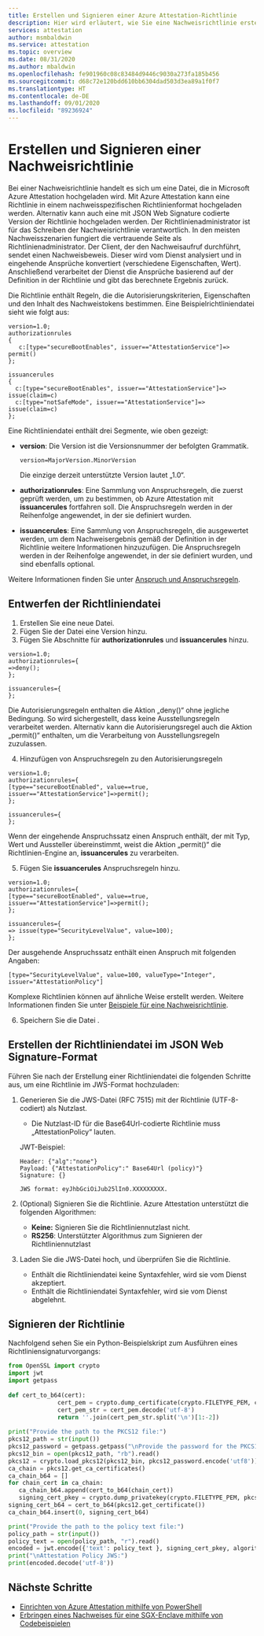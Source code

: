 ```yaml
---
title: Erstellen und Signieren einer Azure Attestation-Richtlinie
description: Hier wird erläutert, wie Sie eine Nachweisrichtlinie erstellen und signieren.
services: attestation
author: msmbaldwin
ms.service: attestation
ms.topic: overview
ms.date: 08/31/2020
ms.author: mbaldwin
ms.openlocfilehash: fe901960c08c83484d9446c9030a273fa185b456
ms.sourcegitcommit: d68c72e120bdd610bb6304dad503d3ea89a1f0f7
ms.translationtype: HT
ms.contentlocale: de-DE
ms.lasthandoff: 09/01/2020
ms.locfileid: "89236924"
---
```

# <a name="how-to-author-and-sign-an-attestation-policy"></a>Erstellen und Signieren einer Nachweisrichtlinie

Bei einer Nachweisrichtlinie handelt es sich um eine Datei, die in Microsoft Azure Attestation hochgeladen wird. Mit Azure Attestation kann eine Richtlinie in einem nachweisspezifischen Richtlinienformat hochgeladen werden. Alternativ kann auch eine mit JSON Web Signature codierte Version der Richtlinie hochgeladen werden. Der Richtlinienadministrator ist für das Schreiben der Nachweisrichtlinie verantwortlich. In den meisten Nachweisszenarien fungiert die vertrauende Seite als Richtlinienadministrator. Der Client, der den Nachweisaufruf durchführt, sendet einen Nachweisbeweis. Dieser wird vom Dienst analysiert und in eingehende Ansprüche konvertiert (verschiedene Eigenschaften, Wert). Anschließend verarbeitet der Dienst die Ansprüche basierend auf der Definition in der Richtlinie und gibt das berechnete Ergebnis zurück.

Die Richtlinie enthält Regeln, die die Autorisierungskriterien, Eigenschaften und den Inhalt des Nachweistokens bestimmen. Eine Beispielrichtliniendatei sieht wie folgt aus:

```
version=1.0;
authorizationrules
{
   c:[type="secureBootEnables", issuer=="AttestationService"]=> permit()
};

issuancerules
{
  c:[type="secureBootEnables", issuer=="AttestationService"]=> issue(claim=c)
  c:[type="notSafeMode", issuer=="AttestationService"]=> issue(claim=c)
};
```
 
Eine Richtliniendatei enthält drei Segmente, wie oben gezeigt:

- **version**:  Die Version ist die Versionsnummer der befolgten Grammatik. 

    ```
    version=MajorVersion.MinorVersion   
    ```

    Die einzige derzeit unterstützte Version lautet „1.0“.

- **authorizationrules**: Eine Sammlung von Anspruchsregeln, die zuerst geprüft werden, um zu bestimmen, ob Azure Attestation mit **issuancerules** fortfahren soll. Die Anspruchsregeln werden in der Reihenfolge angewendet, in der sie definiert wurden.

- **issuancerules**: Eine Sammlung von Anspruchsregeln, die ausgewertet werden, um dem Nachweisergebnis gemäß der Definition in der Richtlinie weitere Informationen hinzuzufügen. Die Anspruchsregeln werden in der Reihenfolge angewendet, in der sie definiert wurden, und sind ebenfalls optional.

Weitere Informationen finden Sie unter [Anspruch und Anspruchsregeln](claim-rule-grammar.md).
   
## <a name="drafting-the-policy-file"></a>Entwerfen der Richtliniendatei

1. Erstellen Sie eine neue Datei.
1. Fügen Sie der Datei eine Version hinzu.
1. Fügen Sie Abschnitte für **authorizationrules** und **issuancerules** hinzu.

  ```
  version=1.0;
  authorizationrules={
  =>deny();
  };
  
  issuancerules={
  };
  ```

  Die Autorisierungsregeln enthalten die Aktion „deny()“ ohne jegliche Bedingung. So wird sichergestellt, dass keine Ausstellungsregeln verarbeitet werden. Alternativ kann die Autorisierungsregel auch die Aktion „permit()“ enthalten, um die Verarbeitung von Ausstellungsregeln zuzulassen.
  
4. Hinzufügen von Anspruchsregeln zu den Autorisierungsregeln

  ```
  version=1.0;
  authorizationrules={
  [type=="secureBootEnabled", value==true, issuer=="AttestationService"]=>permit();
  };
  
  issuancerules={
  };
  ```

  Wenn der eingehende Anspruchssatz einen Anspruch enthält, der mit Typ, Wert und Aussteller übereinstimmt, weist die Aktion „permit()“ die Richtlinien-Engine an, **issuancerules** zu verarbeiten.
  
5. Fügen Sie **issuancerules** Anspruchsregeln hinzu.

  ```
  version=1.0;
  authorizationrules={
  [type=="secureBootEnabled", value==true, issuer=="AttestationService"]=>permit();
  };
  
  issuancerules={
  => issue(type="SecurityLevelValue", value=100);
  };
  ```
  
  Der ausgehende Anspruchssatz enthält einen Anspruch mit folgenden Angaben:

  ```
  [type="SecurityLevelValue", value=100, valueType="Integer", issuer="AttestationPolicy"]
  ```

  Komplexe Richtlinien können auf ähnliche Weise erstellt werden. Weitere Informationen finden Sie unter [Beispiele für eine Nachweisrichtlinie](policy-examples.md).
  
6. Speichern Sie die Datei .

## <a name="creating-the-policy-file-in-json-web-signature-format"></a>Erstellen der Richtliniendatei im JSON Web Signature-Format

Führen Sie nach der Erstellung einer Richtliniendatei die folgenden Schritte aus, um eine Richtlinie im JWS-Format hochzuladen:

1. Generieren Sie die JWS-Datei (RFC 7515) mit der Richtlinie (UTF-8-codiert) als Nutzlast.
     - Die Nutzlast-ID für die Base64Url-codierte Richtlinie muss „AttestationPolicy“ lauten.
     
     JWT-Beispiel:
     ```
     Header: {"alg":"none"}
     Payload: {"AttestationPolicy":" Base64Url (policy)"}
     Signature: {}

     JWS format: eyJhbGciOiJub25lIn0.XXXXXXXXX.
     ```

2. (Optional) Signieren Sie die Richtlinie. Azure Attestation unterstützt die folgenden Algorithmen:
     - **Keine:** Signieren Sie die Richtliniennutzlast nicht.
     - **RS256**: Unterstützter Algorithmus zum Signieren der Richtliniennutzlast

3. Laden Sie die JWS-Datei hoch, und überprüfen Sie die Richtlinie.
     - Enthält die Richtliniendatei keine Syntaxfehler, wird sie vom Dienst akzeptiert.
     - Enthält die Richtliniendatei Syntaxfehler, wird sie vom Dienst abgelehnt.

## <a name="signing-the-policy"></a>Signieren der Richtlinie

Nachfolgend sehen Sie ein Python-Beispielskript zum Ausführen eines Richtliniensignaturvorgangs:

```python
from OpenSSL import crypto
import jwt
import getpass
       
def cert_to_b64(cert):
              cert_pem = crypto.dump_certificate(crypto.FILETYPE_PEM, cert)
              cert_pem_str = cert_pem.decode('utf-8')
              return ''.join(cert_pem_str.split('\n')[1:-2])
       
print("Provide the path to the PKCS12 file:")
pkcs12_path = str(input())
pkcs12_password = getpass.getpass("\nProvide the password for the PKCS12 file:\n")
pkcs12_bin = open(pkcs12_path, "rb").read()
pkcs12 = crypto.load_pkcs12(pkcs12_bin, pkcs12_password.encode('utf8'))
ca_chain = pkcs12.get_ca_certificates()
ca_chain_b64 = []
for chain_cert in ca_chain:
   ca_chain_b64.append(cert_to_b64(chain_cert))
   signing_cert_pkey = crypto.dump_privatekey(crypto.FILETYPE_PEM, pkcs12.get_privatekey())
signing_cert_b64 = cert_to_b64(pkcs12.get_certificate())
ca_chain_b64.insert(0, signing_cert_b64)

print("Provide the path to the policy text file:")
policy_path = str(input())
policy_text = open(policy_path, "r").read()
encoded = jwt.encode({'text': policy_text }, signing_cert_pkey, algorithm='RS256', headers={'x5c' : ca_chain_b64})
print("\nAttestation Policy JWS:")
print(encoded.decode('utf-8'))
```

## <a name="next-steps"></a>Nächste Schritte
- [Einrichten von Azure Attestation mithilfe von PowerShell](quickstart-powershell.md)
- [Erbringen eines Nachweises für eine SGX-Enclave mithilfe von Codebeispielen](https://docs.microsoft.com/samples/browse/?expanded=azure&terms=attestation)

